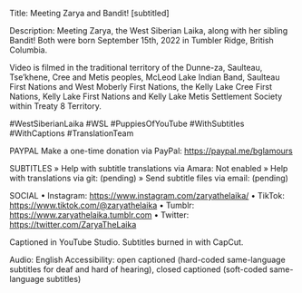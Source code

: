 Title: Meeting Zarya and Bandit! [subtitled]

Description: Meeting Zarya, the West Siberian Laika, along with her sibling Bandit! Both were born September 15th, 2022 in Tumbler Ridge, British Columbia.

Video is filmed in the traditional territory of the Dunne-za, Saulteau, Tse’khene, Cree and Metis peoples, McLeod Lake Indian Band, Saulteau First Nations and West Moberly First Nations, the Kelly Lake Cree First Nations, Kelly Lake First Nations and Kelly Lake Metis Settlement Society within Treaty 8 Territory.

#WestSiberianLaika #WSL #PuppiesOfYouTube 
#WithSubtitles  #WithCaptions #TranslationTeam

PAYPAL
Make a one-time donation via PayPal: https://paypal.me/bglamours

SUBTITLES
» Help with subtitle translations via Amara: Not enabled
» Help with translations via git: (pending)
» Send subtitle files via email: (pending)

SOCIAL
• Instagram: https://www.instagram.com/zaryathelaika/
• TikTok: https://www.tiktok.com/@zaryathelaika
• Tumblr: https://www.zaryathelaika.tumblr.com
• Twitter: https://twitter.com/ZaryaTheLaika

Captioned in YouTube Studio.
Subtitles burned in with CapCut.

Audio: English
Accessibility: open captioned (hard-coded same-language subtitles for deaf and hard of hearing), closed captioned (soft-coded same-language subtitles)

<!--- URL: https://www.youtube.com/shorts/1-w3bSBqmu0 -->
